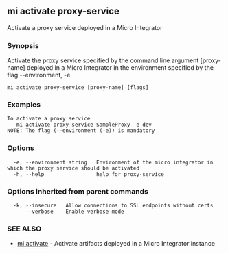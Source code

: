 ## mi activate proxy-service

Activate a proxy service deployed in a Micro Integrator

### Synopsis

Activate the proxy service specified by the command line argument [proxy-name] deployed in a Micro Integrator in the environment specified by the flag --environment, -e

```
mi activate proxy-service [proxy-name] [flags]
```

### Examples

```
To activate a proxy service
   mi activate proxy-service SampleProxy -e dev
NOTE: The flag (--environment (-e)) is mandatory
```

### Options

```
  -e, --environment string   Environment of the micro integrator in which the proxy service should be activated
  -h, --help                 help for proxy-service
```

### Options inherited from parent commands

```
  -k, --insecure   Allow connections to SSL endpoints without certs
      --verbose    Enable verbose mode
```

### SEE ALSO

* [mi activate](mi_activate.md)	 - Activate artifacts deployed in a Micro Integrator instance

